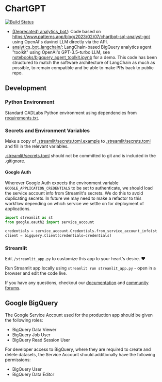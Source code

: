 # ChartGPT
[![Build Status](https://github.com/CADLabs/ChartGPT/actions/workflows/python.yml/badge.svg)](https://github.com/CADLabs/ChartGPT/actions/workflows/python.yml)

- [(Deprecated) analytics_bot/](analytics_bot/): Code based on https://www.patterns.app/blog/2023/02/07/chartbot-sql-analyst-gpt using OpenAI's davinci LLM directly via the API.
- [analytics_bot_langchain/](analytics_bot_langchain/): LangChain-based BigQuery analytics agent "toolkit" using OpenAI's GPT-3.5-turbo LLM, see [notebooks/bigquery_agent_toolkit.ipynb](notebooks/bigquery_agent_toolkit.ipynb) for a demo. This code has been structured to match the software architecture of LangChain as much as possible, to remain compatible and be able to make PRs back to public repo.

## Development

### Python Environment

Standard CADLabs Python environment using dependencies from [requirements.txt](requirements.txt).

### Secrets and Environment Variables

Make a copy of [.streamlit/secrets.toml.example](.streamlit/secrets.toml.example) to [.streamlit/secrets.toml](.streamlit/secrets.toml) and fill in the relevant variables.

[.streamlit/secrets.toml](.streamlit/secrets.toml) should not be committed to git and is included in the [.gitignore](.gitignore).

#### Google Auth

Wherever Google Auth expects the environment variable `GOOGLE_APPLICATION_CREDENTIALS` to be set to authenticate, we should load the service account info from Streamlit's secrets. We do this to avoid duplicating secrets. In future we may need to make a refactor to this workflow depending on which service we settle on for deployment of applications.

```python
import streamlit as st
from google.oauth2 import service_account

credentials = service_account.Credentials.from_service_account_info(st.secrets["GCP_SERVICE_ACCOUNT"])
client = bigquery.Client(credentials=credentials)
```

### Streamlit

Edit `/streamlit_app.py` to customize this app to your heart's desire. :heart:

Run Streamlit app locally using `streamlit run streamlit_app.py` - open in a browser and edit the code live.

If you have any questions, checkout our [documentation](https://docs.streamlit.io) and [community
forums](https://discuss.streamlit.io).

## Google BigQuery

The Google Service Account used for the production app should be given the following roles:
* BigQuery Data Viewer
* BigQuery Job User
* BigQuery Read Session User

For developer access to BigQuery, where they are required to create and delete datasets, the Service Account should additionally have the following permissions:
* BigQuery User
* BigQuery Data Editor
